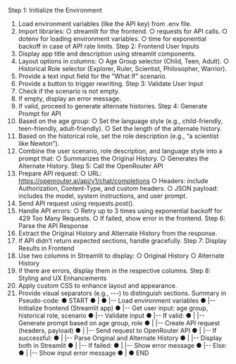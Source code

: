 Step 1: Initialize the Environment
1. Load environment variables (like the API key) from .env file.
2. Import libraries:
○ streamlit for the frontend.
○ requests for API calls.
○ dotenv for loading environment variables.
○ time for exponential backoff in case of API rate limits.
Step 2: Frontend User Inputs
1. Display app title and description using streamlit components.
2. Layout options in columns:
○ Age Group selector (Child, Teen, Adult).
○ Historical Role selector (Explorer, Ruler, Scientist, Philosopher, Warrior).
3. Provide a text input field for the "What If" scenario.
4. Provide a button to trigger rewriting.
Step 3: Validate User Input
1. Check if the scenario is not empty.
2. If empty, display an error message.
3. If valid, proceed to generate alternate histories.
Step 4: Generate Prompt for API
1. Based on the age group:
○ Set the language style (e.g., child-friendly, teen-friendly, adult-friendly).
○ Set the length of the alternate history.
2. Based on the historical role, set the role description (e.g., “a scientist like
Newton”).
3. Combine the user scenario, role description, and language style into a prompt
that:
○ Summarizes the Original History.
○ Generates the Alternate History.
Step 5: Call the OpenRouter API
1. Prepare API request:
○ URL: https://openrouter.ai/api/v1/chat/completions
○ Headers: include Authorization, Content-Type, and custom headers.
○ JSON payload: includes the model, system instructions, and user prompt.
2. Send API request using requests.post().
3. Handle API errors:
○ Retry up to 3 times using exponential backoff for 429 Too Many Requests.
○ If failed, show error in the frontend.
Step 6: Parse the API Response
1. Extract the Original History and Alternate History from the response.
2. If API didn’t return expected sections, handle gracefully.
Step 7: Display Results in Frontend
1. Use two columns in Streamlit to display:
○ Original History
○ Alternate History
2. If there are errors, display them in the respective columns.
Step 8: Styling and UX Enhancements
1. Apply custom CSS to enhance layout and appearance.
2. Provide visual separators (e.g., ---) to distinguish sections.
Summary in Pseudo-code:
● START
● |
● |-- Load environment variables
● |-- Initialize frontend (Streamlit app)
● |-- Get user input: age group, historical role, scenario
● |-- Validate input
● |-- If valid:
● | |-- Generate prompt based on age group, role
● | |-- Create API request (headers, payload)
● | |-- Send request to OpenRouter API
● | |-- If successful:
● | |-- Parse Original and Alternate History
● | |-- Display both in Streamlit
● | |-- If failed:
● | |-- Show error message
● |-- Else:
● | |-- Show input error message
● |
● END

